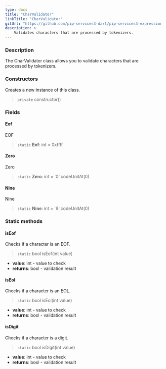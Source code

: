 ```yaml
---
type: docs
title: "CharValidator"
linkTitle: "CharValidator"
gitUrl: "https://github.com/pip-services3-dart/pip-services3-expressions-dart"
description: > 
    Validates characters that are processed by tokenizers.
---
```


### Description

The CharValidator class allows you to validate characters that are processed by tokenizers.

### Constructors

Creates a new instance of this class.

> `private` constructor()


### Fields

<span class="hide-title-link">

#### Eof
EOF
> `static` **Eof**: int = 0xffff

#### Zero
Zero
> `static` **Zero**: int = '0'.codeUnitAt(0)

#### Nine
Nine
> `static` **Nine**: int = '9'.codeUnitAt(0)

</span>

### Static methods

#### isEof
Checks if a character is an EOF.

> `static` bool isEof(int value)

- **value**: int - value to check
- **returns**: bool - validation result


#### isEol
Checks if a character is an EOL.

> `static` bool isEol(int value)

- **value**: int - value to check
- **returns**: bool - validation result

#### isDigit
Checks if a character is a digit.

> `static` bool isDigit(int value)

- **value**: int - value to check
- **returns**: bool - validation result
